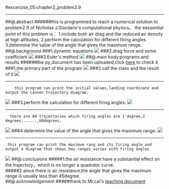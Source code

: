 #excercise_05:chapter2_problem2.9
***
##@.abstract
######this is programmed to reach a numerical solution to problem2.9 of Nicholas J.Giordano's computational physics。
the eessential point of this problem is：
      1.include both air drag and the reduced air density at high altitudes.
      2.perform the calculation for different firing angles.
      3.determine the value of the angle that gives the maximum range.
##@.background
###1.dynamic equations
![](https://github.com/OrionPaxxx/computational_physics_N2014301020039/blob/master/exercise_05/___1.png)
###2.drag force and some coefficient
![](https://github.com/OrionPaxxx/computational_physics_N2014301020039/blob/master/exercise_05/____2.png)
###3.Euler's method
![](https://github.com/OrionPaxxx/computational_physics_N2014301020039/blob/master/exercise_05/____3.png)
##@.main body:programs and results
######the py_document has been uploaded,click [here](https://github.com/OrionPaxxx/computational_physics_N2014301020039/blob/master/exercise_05/----solution_to_problem2.9.py) to check it
###1.the primary part of the program
![](https://github.com/OrionPaxxx/computational_physics_N2014301020039/blob/master/exercise_05/____pic_0.png)
###2.call the class and the result of it
![](https://github.com/OrionPaxxx/computational_physics_N2014301020039/blob/master/exercise_05/____pic_1.png) 
      
_____________________________________________
        this program can print the initial values,landing coordinate and output the cannon trajectory diagram.
![](https://github.com/OrionPaxxx/computational_physics_N2014301020039/blob/master/exercise_05/____test_result_NO1.png)
###3.perform the calculation for different firing angles.
![](https://github.com/OrionPaxxx/computational_physics_N2014301020039/blob/master/exercise_05/____pic_02.png)
     
______________________________________________
      
      there are 88 trajectories which firing angles are 1 degree,2 degrees,......,88degrees.
![](https://github.com/OrionPaxxx/computational_physics_N2014301020039/blob/master/exercise_05/____test_result_NO2.png)
###4.determine the value of the angle that gives the maximum range.
![](https://github.com/OrionPaxxx/computational_physics_N2014301020039/blob/master/exercise_05/____pic_03.png)
     
______________________________________________
      
     this program can print the maximum rang and its firing angle and output a diagram that shows how ranges varies with firing angles 
![](https://github.com/OrionPaxxx/computational_physics_N2014301020039/blob/master/exercise_05/____test_result_NO3.png)
##@.conclusions
#####1.the air resistance have a substantial effect on the trajectory，which is no longer a quadratic curve.    
#####2.since there is air resistance,the angle that gives the maximum range is usually less than 45degree.     
##@.acknowledgement
#####thank to Mr.cai's [teaching document](https://www.evernote.com/shard/s140/sh/26f85380-ee6c-4b4b-b33f-6871804d91ff/fb8cc702cb0e8ed7fafb50b2de4596ca)
